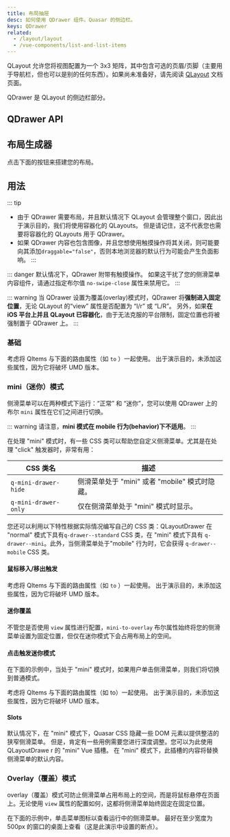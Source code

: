 ```yaml
---
title: 布局抽屉
desc: 如何使用 QDrawer 组件。Quasar 的侧边栏。
keys: QDrawer
related:
  - /layout/layout
  - /vue-components/list-and-list-items
---
```


QLayout 允许您将视图配置为一个 3x3 矩阵，其中包含可选的页眉/页脚（主要用于导航栏，但也可以是别的任何东西）。如果尚未准备好，请先阅读  [QLayout](/layout/layout) 文档页面。

QDrawer 是 QLayout 的侧边栏部分。

## QDrawer API
<doc-api file="QDrawer" />

## 布局生成器
点击下面的按钮来搭建您的布局。

<q-btn push color="brand-primary" icon-right="launch" label="布局生成器" href="/layout-builder" target="_blank" rel="noopener noreferrer" />

## 用法
::: tip
* 由于 QDrawer 需要布局，并且默认情况下 QLayout 会管理整个窗口，因此出于演示目的，我们将使用容器化的 QLayouts。 但是请记住，这不代表您也需要将容器化的 QLayouts 用于 QDrawer。
* 如果 QDrawer 内容也包含图像，并且您想使用触摸操作将其关闭，则可能要向其添加`draggable="false"`，否则本地浏览器的默认行为可能会产生负面影响。
:::

::: danger
默认情况下，QDrawer 附带有触摸操作。 如果这干扰了您的侧滑菜单内容组件，请通过指定布尔值       `no-swipe-close` 属性来禁用它。
:::

::: warning
当 QDrawer 设置为覆盖(overlay)模式时，QDrawer 将**强制进入固定位置**，无论 QLayout 的“view” 属性是否配置为 “l/r” 或 “L/R”。 另外，如果**在 iOS 平台上并且 QLayout 已容器化**，由于无法克服的平台限制，固定位置也将被强制置于 QDrawer 上。
:::

### 基础

<doc-example title="基础" file="QDrawer/Basic" />

考虑将 QItems 与下面的路由属性（如 `to` ）一起使用。 出于演示目的，未添加这些属性，因为它将破坏 UMD 版本。

<doc-example title="搭配导航菜单" file="QDrawer/Menu" />

<doc-example title="无边框菜单" file="QDrawer/MenuSeamless" />

<doc-example title="顶部图片" file="QDrawer/HeaderPicture" />

### mini（迷你）模式

侧滑菜单可以在两种模式下运行：“正常” 和 “迷你”，您可以使用 QDrawer 上的布尔 `mini` 属性在它们之间进行切换。

::: warning
请注意，**mini 模式在 mobile 行为(behavior)下不适用**。
:::

在处理 "mini" 模式时，有一些 CSS 类可以帮助您自定义侧滑菜单。尤其是在处理  "click" 触发器时，非常有用：

| CSS 类名 | 描述 |
| --- | --- |
| `q-mini-drawer-hide` | 侧滑菜单处于 "mini" 或者 "mobile" 模式时隐藏。 |
| `q-mini-drawer-only` | 仅在侧滑菜单处于   "mini" 模式时显示。 |

您还可以利用以下特性根据实际情况编写自己的 CSS 类：QLayoutDrawer 在 "normal" 模式下具有`q-drawer--standard` CSS 类，在 "mini" 模式下具有 `q-drawer--mini`。此外，当侧滑菜单处于"mobile" 行为时，它会获得 `q-drawer--mobile` CSS 类。

#### 鼠标移入/移出触发

考虑将 QItems 与下面的路由属性（如 `to` ）一起使用。 出于演示目的，未添加这些属性，因为它将破坏 UMD 版本。

<doc-example title="鼠标移入移出触发迷你模式 " file="QDrawer/MiniMouseEvents" />

#### 迷你覆盖

不管您是否使用 `view` 属性进行配置，`mini-to-overlay` 布尔属性始终将您的侧滑菜单设置为固定位置，但仅在迷你模式下会占用布局上的空间。

<doc-example title="Mini to overlay" file="QDrawer/MiniToOverlay" />

#### 点击触发迷你模式

在下面的示例中，当处于 "mini" 模式时，如果用户单击侧滑菜单，则我们将切换到普通模式。

考虑将 QItems 与下面的路由属性（如 to）一起使用。 出于演示目的，未添加这些属性，因为它将破坏 UMD 版本。

<doc-example title="点击触发迷你模式" file="QDrawer/MiniClickEvent" />

#### Slots
默认情况下，在 "mini" 模式下，Quasar CSS 隐藏一些 DOM 元素以提供整洁的狭窄侧滑菜单。 但是，肯定有一些用例需要您进行深度调整。您可以为此使用 QLayoutDrawe r 的 "mini" Vue 插槽。 在  "mini" 模式下，此插槽的内容将替换侧滑菜单的默认内容。

<doc-example title="使用插槽自定义迷你模式的内容" file="QDrawer/MiniSlot" />

### Overlay（覆盖）模式

overlay（覆盖）模式可防止侧滑菜单占用布局上的空间，而是将鼠标悬停在页面上。无论使用  `view` 属性的配置如何，这都将侧滑菜单始终固定在固定位置。

在下面的示例中，单击菜单图标以查看运行中的侧滑菜单。 最好在至少宽度为 500px 的窗口的桌面上查看（这是此演示中设置的断点）。

<doc-example title="Overlay mode" file="QDrawer/OverlayMode" />
